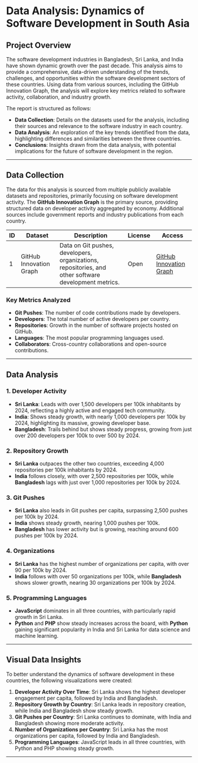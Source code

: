 # Data Analysis: Dynamics of Software Development in South Asia

## Project Overview
The software development industries in Bangladesh, Sri Lanka, and India have shown dynamic growth over the past decade. This analysis aims to provide a comprehensive, data-driven understanding of the trends, challenges, and opportunities within the software development sectors of these countries. Using data from various sources, including the GitHub Innovation Graph, the analysis will explore key metrics related to software activity, collaboration, and industry growth.

The report is structured as follows:
- **Data Collection**: Details on the datasets used for the analysis, including their sources and relevance to the software industry in each country.
- **Data Analysis**: An exploration of the key trends identified from the data, highlighting differences and similarities between the three countries.
- **Conclusions**: Insights drawn from the data analysis, with potential implications for the future of software development in the region.

---

## Data Collection

The data for this analysis is sourced from multiple publicly available datasets and repositories, primarily focusing on software development activity. The **GitHub Innovation Graph** is the primary source, providing structured data on developer activity aggregated by economy. Additional sources include government reports and industry publications from each country.

| ID  | Dataset                     | Description                                                                                     | License | Access                                      |
|-----|-----------------------------|-------------------------------------------------------------------------------------------------|---------|---------------------------------------------|
| 1   | GitHub Innovation Graph      | Data on Git pushes, developers, organizations, repositories, and other software development metrics. | Open    | [GitHub Innovation Graph](#)                |

### Key Metrics Analyzed
- **Git Pushes**: The number of code contributions made by developers.
- **Developers**: The total number of active developers per country.
- **Repositories**: Growth in the number of software projects hosted on GitHub.
- **Languages**: The most popular programming languages used.
- **Collaborators**: Cross-country collaborations and open-source contributions.

---

## Data Analysis

### 1. Developer Activity
- **Sri Lanka**: Leads with over 1,500 developers per 100k inhabitants by 2024, reflecting a highly active and engaged tech community.
- **India**: Shows steady growth, with nearly 1,000 developers per 100k by 2024, highlighting its massive, growing developer base.
- **Bangladesh**: Trails behind but shows steady progress, growing from just over 200 developers per 100k to over 500 by 2024.

### 2. Repository Growth
- **Sri Lanka** outpaces the other two countries, exceeding 4,000 repositories per 100k inhabitants by 2024.
- **India** follows closely, with over 2,500 repositories per 100k, while **Bangladesh** lags with just over 1,000 repositories per 100k by 2024.

### 3. Git Pushes
- **Sri Lanka** also leads in Git pushes per capita, surpassing 2,500 pushes per 100k by 2024.
- **India** shows steady growth, nearing 1,000 pushes per 100k.
- **Bangladesh** has lower activity but is growing, reaching around 600 pushes per 100k by 2024.

### 4. Organizations
- **Sri Lanka** has the highest number of organizations per capita, with over 90 per 100k by 2024.
- **India** follows with over 50 organizations per 100k, while **Bangladesh** shows slower growth, nearing 30 organizations per 100k by 2024.

### 5. Programming Languages
- **JavaScript** dominates in all three countries, with particularly rapid growth in Sri Lanka.
- **Python** and **PHP** show steady increases across the board, with **Python** gaining significant popularity in India and Sri Lanka for data science and machine learning.

---

## Visual Data Insights

To better understand the dynamics of software development in these countries, the following visualizations were created:
1. **Developer Activity Over Time**: Sri Lanka shows the highest developer engagement per capita, followed by India and Bangladesh.
2. **Repository Growth by Country**: Sri Lanka leads in repository creation, while India and Bangladesh show steady growth.
3. **Git Pushes per Country**: Sri Lanka continues to dominate, with India and Bangladesh showing more moderate activity.
4. **Number of Organizations per Country**: Sri Lanka has the most organizations per capita, followed by India and Bangladesh.
5. **Programming Languages**: JavaScript leads in all three countries, with Python and PHP showing steady growth.

---